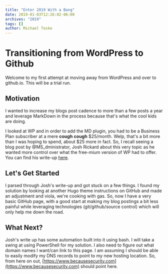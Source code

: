 ```yaml
---
title: "Enter 2019 With a Bang"
date: 2019-01-03T12:26:02-06:00
archives: "2019"
tags: []
author: Michael Teske
---
```

# Transitioning from WordPress to Github
Welcome to my first attempt at moving away from WordPress and over to github.io. This will be a trial run.

## Motivation
I wanted to increase my blogs post cadence to more than a few posts a year and leverage MarkDown in the process because that's what the cool kids are doing. 

I looked at WP and in order to add the MD plugin, you had to be a Business Plan subscriber at a mere **cough** **cough** $25/month. Welp, that's a bit more than I was hoping to spend, about $25 more in fact. So, I recall seeing a blog post by @MS_dministrator, Josh Rickard about this very topic as he wanted more control over what the free-mium version of WP had to offer. You can find his write-up [here](https://letsautomate.it/article/how-to-setup-a-hugo-website-on-github/ "How to setup a Hugo Website on Github").

## Let's Get Started
I parsed through Josh's write-up and got stuck on a few things. I found my solution by looking at another Hugo theme instructions on GitHub and made an adjustment and viola, we're cooking with gas. So, now I have a very basic GitHub page, with a good start at making my blog postings a bit less painful while leveraging technologies (git/github/source control) which will only help me down the road. 

## What Next?
Josh's write up has some automation built into it using bash. I will take a swing at using PowerShell for my solution. I also need to figure out what domain names I want/can link to this page. I am assuming I should be able to easily modify my DNS records to point to my new hosting location. So, from here on out, [https://www.becausesecurity.com](https://www.becausesecurity.com) should point here. 